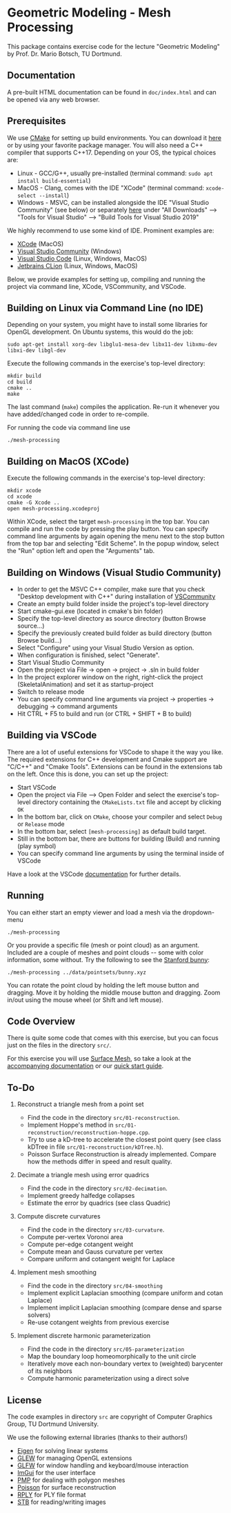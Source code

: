 Geometric Modeling - Mesh Processing
======================================

This package contains exercise code for the lecture "Geometric Modeling" by Prof. Dr. Mario Botsch, TU Dortmund.


Documentation
-------------

A pre-built HTML documentation can be found in `doc/index.html` and can be opened via any web browser.


Prerequisites
-------------

We use [CMake](www.cmake.org) for setting up build environments. You can download it [here](https://cmake.org/download/) or by using your favorite package manager.
You will also need a C++ compiler that supports C++17. Depending on your OS, the typical choices are:

  * Linux - GCC/G++, usually pre-installed (terminal command: `sudo apt install build-essential`)
  * MacOS - Clang, comes with the IDE "XCode" (terminal command: `xcode-select --install`)
  * Windows - MSVC, can be installed alongside the IDE "Visual Studio Community" (see below) or separately [here](https://visualstudio.microsoft.com/downloads/#other) under "All Downloads" --> "Tools for Visual Studio" --> "Build Tools for Visual Studio 2019"

We highly recommend to use some kind of IDE. Prominent examples are:
 
 - [XCode](https://developer.apple.com/xcode/) (MacOS) 
 - [Visual Studio Community](https://visualstudio.microsoft.com/de/vs/community/) (Windows)
 - [Visual Studio Code](https://code.visualstudio.com/) (Linux, Windows, MacOS)
 - [Jetbrains CLion](https://www.jetbrains.com/de-de/clion/) (Linux, Windows, MacOS)
 
Below, we provide examples for setting up, compiling and running the project via command line, XCode, VSCommunity, and VSCode.


Building on Linux via Command Line (no IDE)
-------------------------------------------

Depending on your system, you might have to install some libraries for OpenGL development. On Ubuntu systems, this would do the job:

    sudo apt-get install xorg-dev libglu1-mesa-dev libx11-dev libxmu-dev libxi-dev libgl-dev

Execute the following commands in the exercise's top-level directory:

    mkdir build
    cd build
    cmake ..
    make

The last command (`make`) compiles the application. Re-run it whenever you have added/changed code in order to re-compile.

For running the code via command line use

    ./mesh-processing


Building on MacOS (XCode)
-------------------------

Execute the following commands in the exercise's top-level directory:

    mkdir xcode
    cd xcode
    cmake -G Xcode ..
    open mesh-processing.xcodeproj

Within XCode, select the target `mesh-processing` in the top bar. You can compile and run the code by pressing the play button. You can specify command line arguments by again opening the menu next to the stop button from the top bar and selecting "Edit Scheme". In the popup window, select the "Run" option left and open the "Arguments" tab.


Building on Windows (Visual Studio Community) 
---------------------------------------------

* In order to get the MSVC C++ compiler, make sure that you check "Desktop development with C++" during installation of [VSCommunity](https://visualstudio.microsoft.com/de/vs/community/)
* Create an empty build folder inside the project's top-level directory
* Start cmake-gui.exe (located in cmake's bin folder)
* Specify the top-level directory as source directory (button Browse source...)
* Specify the previously created build folder as build directory (button Browse build...)
* Select "Configure" using your Visual Studio Version as option.
* When configuration is finished, select "Generate".
* Start Visual Studio Community
* Open the project via File -> open -> project -> .sln in build folder
* In the project explorer window on the right, right-click the project (SkeletalAnimation) and set it as startup-project
* Switch to release mode
* You can specify command line arguments via project -> properties -> debugging -> command arguments
* Hit CTRL + F5 to build and run (or CTRL + SHIFT + B to build)


Building via VSCode
-------------------

There are a lot of useful extensions for VSCode to shape it the way you like.
The required extensions for C++ development and Cmake support are "C/C++" and "Cmake Tools". Extensions can be found in the extensions tab on the left.
Once this is done, you can set up the project:

 * Start VSCode
 * Open the project via File --> Open Folder and select the exercise's top-level directory containing the `CMakeLists.txt` file and accept by clicking `OK`
 * In the bottom bar, click on `CMake`, choose your compiler and select `Debug` or `Release` mode
 * In the bottom bar, select `[mesh-processing]` as default build target.
 * Still in the bottom bar, there are buttons for building (Build) and running (play symbol)
 * You can specify command line arguments by using the terminal inside of VSCode

Have a look at the VSCode [documentation](https://code.visualstudio.com/docs/cpp/introvideos-cpp) for further details. 



Running 
-------

You can either start an empty viewer and load a mesh via the dropdown-menu

    ./mesh-processing

Or you provide a specific file (mesh or point cloud) as an argument. Included are a couple of meshes and point clouds -- some with color information, some without. Try the following to see the [Stanford bunny](http://graphics.stanford.edu/data/3Dscanrep/#bunny):

    ./mesh-processing ../data/pointsets/bunny.xyz

You can rotate the point cloud by holding the left mouse button and dragging. Move it by holding the middle mouse button and dragging. Zoom in/out using the mouse wheel (or Shift and left mouse).


Code Overview
-------------

There is quite some code that comes with this exercise, but you can focus just on the files in the directory `src/`.

For this exercise you will use [Surface Mesh](https://ls7-gv.cs.tu-dortmund.de/publications/2011/imr11/imr11.html), so take a look at the [accompanying documentation](surface_mesh_module.html) or our [quick start guide](surface_mesh_intro.pdf).


To-Do
-----

1. Reconstruct a triangle mesh from a point set
    - Find the code in the directory `src/01-reconstruction`.
    - Implement Hoppe's method in `src/01-reconstruction/reconstruction-hoppe.cpp`. 
    - Try to use a kD-tree to accelerate the closest point query 
      (see class kDTree in file `src/01-reconstruction/kDTree.h`). 
    - Poisson Surface Reconstruction is already implemented. Compare how the methods differ in speed and result quality.

2. Decimate a triangle mesh using error quadrics
    - Find the code in the directory `src/02-decimation`.
    - Implement greedy halfedge collapses
    - Estimate the error by quadrics (see class Quadric)

3. Compute discrete curvatures
    - Find the code in the directory `src/03-curvature`.
    - Compute per-vertex Voronoi area
    - Compute per-edge cotangent weight
    - Compute mean and Gauss curvature per vertex
    - Compare uniform and cotangent weight for Laplace

4. Implement mesh smoothing
    - Find the code in the directory `src/04-smoothing`
    - Implement explicit Laplacian smoothing (compare uniform and cotan Laplace)
    - Implement implicit Laplacian smoothing (compare dense and sparse solvers)
    - Re-use cotangent weights from previous exercise

5. Implement discrete harmonic parameterization
    - Find the code in the directory `src/05-parameterization`
    - Map the boundary loop homeomorphically to the unit circle
    - Iteratively move each non-boundary vertex to (weighted) barycenter of its neighbors
    - Compute harmonic parameterization using a direct solve 



License
-------

The code examples in directory `src` are copyright of Computer Graphics Group, TU Dortmund University.

We use the following external libraries (thanks to their authors!)
- [Eigen](https://gitlab.com/libeigen/eigen) for solving linear systems 
- [GLEW](https://glew.sourceforge.net/) for managing OpenGL extensions
- [GLFW](https://www.glfw.org/) for window handling and keyboard/mouse interaction
- [ImGui](https://github.com/ocornut/imgui) for the user interface
- [PMP](https://www.pmp-library.org/) for dealing with polygon meshes
- [Poisson](https://github.com/mkazhdan/PoissonRecon) for surface reconstruction
- [RPLY](https://w3.impa.br/~diego/software/rply/) for PLY file format
- [STB](https://github.com/nothings/stb) for reading/writing images
